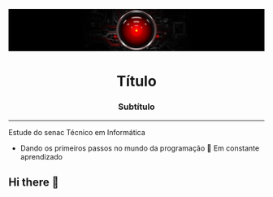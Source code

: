![](banner.jpg)
<h1 align="center">Título</h1>
<h3 align="center">Subtítulo</h3>
<hr>

Estude do senac Técnico em Informática
- Dando os primeiros passos no mundo da programação
🚀 Em constante aprendizado

## Hi there 👋

<!--
**arturcno2009-ux/arturcno2009-ux** is a ✨ _special_ ✨ repository because its `README.md` (this file) appears on your GitHub profile.

Here are some ideas to get you started:

- 🔭 I’m currently working on ...
- 🌱 I’m currently learning ...
- 👯 I’m looking to collaborate on ...
- 🤔 I’m looking for help with ...
- 💬 Ask me about ...
- 📫 How to reach me: ...
- 😄 Pronouns: ...
- ⚡ Fun fact: ...
-->
